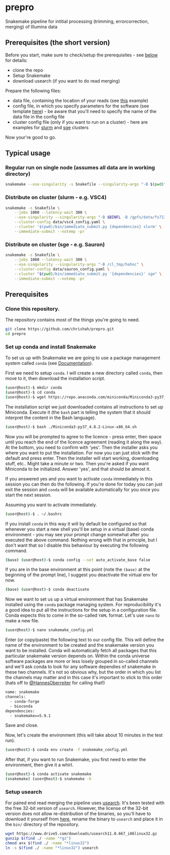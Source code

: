 # prepro
Snakemake pipeline for intitial processing (trimming, errorcorrection, merging) of Illumina data


## Prerequisites (the short version)

Before you start, make sure to check/setup the prerequisites - see [below](#Prerequisites) for details:
 - clone the repo
 - Setup Snakemake
 - download usearch (if you want to do read merging)

Prepare the following files:
 - data file, containing the location of your reads (see [this](https://github.com/chrishah/prepro/blob/main/data/data.csv.template) example)
 - config file, in which you specify parameters for the software (see template [here](https://github.com/chrishah/prepro/blob/main/data/config.yaml.template)) - be aware that you'll need to specify the name of the data file in the config file
 - cluster config file (only if you want to run on a cluster) - here are examples for [slurm](https://github.com/chrishah/prepro/blob/main/data/cluster_config.vsc4.yaml.template) and [sge](https://github.com/chrishah/prepro/blob/main/data/cluster_config.sauron.yaml.template) clusters

Now your're good to go.


## Typical usage

### Regular run on single node (assumes all data are in working directory)
```bash
snakemake --use-singularity -s Snakefile --singularity-args "-B $(pwd)"
```

### Distribute on cluster (slurm - e.g. VSC4)
```bash
snakemake -s Snakefile \
	--jobs 1000 --latency-wait 300 \
	--use-singularity --singularity-args "-B $BINFL -B /gpfs/data/fs71312/hahnc" \
	--cluster-config data/vsc4_config.yaml \
	--cluster '$(pwd)/bin/immediate_submit.py {dependencies} slurm' \
	--immediate-submit --notemp -pr
```

### Distribute on cluster (sge - e.g. Sauron)
```bash
snakemake -s Snakefile \
	--jobs 1000 --latency-wait 300 \
	--use-singularity --singularity-args "-B /cl_tmp/hahnc" \
	--cluster-config data/sauron_config.yaml \
	--cluster "$(pwd)/bin/immediate_submit.py '{dependencies}' sge" \
	--immediate-submit --notemp -pr
```

## Prerequisites
### Clone this repository.

The repository contains most of the things you're going to need.
```bash
git clone https://github.com/chrishah/prepro.git
cd prepro
```

### Set up conda and install Snakemake

To set us up with Snakemake we are going to use a package management system called `conda` (see [Documentation](https://docs.conda.io/en/latest/)).

First we need to setup `conda`. I will create a new directory called `conda`, then move to it, then download the installation script.
```bash
(user@host)-$ mkdir conda
(user@host)-$ cd conda
(user@host)-$ wget https://repo.anaconda.com/miniconda/Miniconda3-py37_4.8.2-Linux-x86_64.sh
```

The installation script we just downloaded contains all instructions to set up Miniconda. Execute it (the `bash` part is telling the system that it should interpret the content in the Bash language). 
```bash
(user@host)-$ bash ./Miniconda3-py37_4.8.2-Linux-x86_64.sh
```

Now you will be prompted to agree to the licence - press enter, then space until you reach the end of the licence agreement (reading it along the way). At the bottom, you need to confirm with 'yes'. Then the installer asks you where you want to put the installation. For now you can just stick with the default and press enter. Then the installer will start working, downloading stuff, etc.. Might take a minute or two. Then you're asked if you want Miniconda to be initialized. Answer 'yes', and that should be almost it.

If you answered yes and you want to activate `conda` immediately in this session you can then do the following. If you're done for today you can just exit the session and `conda` will be available automatically for you once you start the next session.

Assuming you want to activate immediately.
```bash
(user@host)-$ . ~/.bashrc
```

If you install `conda` in this way it will by default be configured so that whenever you start a new shell you'll be setup in a virtual (base) conda environment - you may see your prompt change somewhat after you executed the above command. Nothing wrong with that in principle, but I don't want that so I disable this behaviour by executing the following command.
```bash
(base) (user@host)-$ conda config --set auto_activate_base false
```

If you are in the base environment at this point (note the `(base)` at the beginning of the prompt line), I suggest you deactivate the virtual env for now.
```bash
(base) (user@host)-$ conda deactivate
```

Now we want to set us up a virtual environment that has Snakemake installed using the `conda` package managing system. For reproducibility it's a good idea to put all the instructions for the setup in a configuration file. Conda expects this to come in the so-called `YAML` format. Let's use `nano` to make a new file.

```bash
(user@host)-$ nano snakemake_config.yml
```
Enter (or copy/paste) the following text to our config file. This will define the name of the environment to be created and the snakemake version you want to be installed. Conda will automatically fetch all packages that this particular snakemake version depends on. Within the conda universe software packages are more or less losely grouped in so-called channels and we'll ask conda to look for any software dependies of snakemake in these two channels. It's not so obvious why, but the order in which you list the channels may matter and in this case it's important to stick to this order (hats off to [@HannesOberreiter](https://github.com/HannesOberreiter) for calling that!)
```bash
name: snakemake
channels:
  - conda-forge
  - bioconda
dependencies:
  - snakemake==5.9.1
```
Save and close. 

Now, let's create the environment (this will take about 10 minutes in the test run).
```bash
(user@host)-$ conda env create -f snakemake_config.yml
```

After that, if you want to run Snakemake, you first need to enter the environment, then give it a whirl.
```bash
(user@host)-$ conda activate snakemake
(snakemake) (user@host)-$ snakemake -h
```

### Setup usearch

 For paired end read merging the pipeline uses [usearch](https://www.drive5.com/usearch/). It's been tested with the free 32-bit version of `usearch`. However, the license of the 32-bit version does not allow re-distribution of the binaries, so you'll have to download it yourself from [here](https://www.drive5.com/usearch/download.html), rename the binary to `usearch` and place it in the `bin/` directory of the repository.
```bash
wget https://www.drive5.com/downloads/usearch11.0.667_i86linux32.gz
gunzip $(find ./ -name "*gz")
chmod a+x $(find ./ -name "*linux32")
ln -s $(find ./ -name "*linux32") usearch
```
